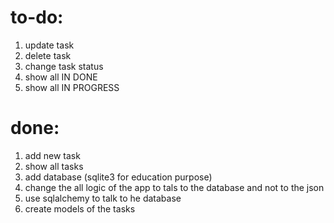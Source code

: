 # to-do: 
1. update task
2. delete task
3. change task status
5. show all IN DONE
6. show all IN PROGRESS


# done:
1. add new task
4. show all tasks
8. add database (sqlite3 for education purpose)
9. change the all logic of the app to tals to the database and not to the json
10. use sqlalchemy to talk to he database
11. create models of the tasks